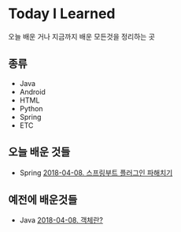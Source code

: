 # Today I Learned

오늘 배운 거나 지금까지 배운 모든것을 정리하는 곳

## 종류

- Java
- Android
- HTML
- Python
- Spring
- ETC

## 오늘 배운 것들

- Spring [2018-04-08. 스프링부트 플러그인 파해치기](/Spring/2018-04-09-Spring-Boot-Plugin.md)

## 예전에 배운것들

- Java [2018-04-08. 객체란?](/Java/2018-04-08-객체란.md)
